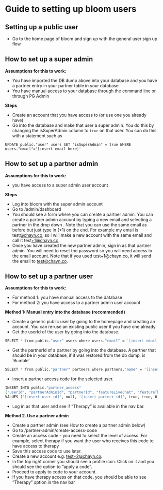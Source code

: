 # Guide to setting up bloom users

## Setting up a public user

- Go to the home page of bloom and sign up with the general user sign up flow

## How to set up a super admin

**Assumptions for this to work:**

- You have imported the DB dump above into your database and you have a partner entry in your partner table in your database
- You have manual access to your database through the command line or through PG Admin

**Steps**

- Create an account that you have access to (or use one you already have)
- Go into the database and make that user a super admin. You do this by changing the isSuperAdmin column to `true` on that user. You can do this with a statement such as

```
UPDATE public."user" users SET "isSuperAdmin" = true WHERE users."email"='[insert email here]'
```

## How to set up a partner admin

**Assumptions for this to work:**

- you have access to a super admin user account

**Steps**

- Log into bloom with the super admin account
- Go to /admin/dashboard
- You should see a form where you can create a partner admin. You can create a partner admin account by typing a new email and selecting a partner in the drop down . Note that you can use the same email as before but just type in (+1) on the end. For example my email is test[@chayn.co](mailto:ellie@chayn.co), so I will make a new account with the same email and call it test[+1@chayn.co](mailto:ellie+1@chayn.co).
- Once you have created the new partner admin, sign in as that partner admin. You will need to reset the password so you will need access to the email account. Note that if you used test+1@chayn.co, it will send the email to test@chayn.co.

## How to set up a partner user

**Assumptions for this to work:**

- For method 1: you have manual access to the database
- For method 2: you have access to a partner admin user account

**Method 1: Manual entry into the database (recommended)**

- Create a generic public user by going to the homepage and creating an account. You can re-use an existing public user if you have one already.
- Get the userId of the user by going into the database.

```bash
SELECT * from public."user" users where users."email" = '[insert email]'
```

- Get the partnerId of a partner by going into the database. A partner that should be in your database, if it was restored from the db dump, is ‘Bumble’

```bash
SELECT * from public."partner" partners where partners."name" = '[insert name - case sensitive]'
```

- Insert a partner access code for the selected user.

```bash
INSERT INTO public."partner_access"
("userId", "partnerAdminId", "partnerId", "featureLiveChat", "featureTherapy", "therapySessionsRemaining", "therapySessionsRedeemed", "active", "accessCode")
VALUES ('[insert user id]', null, '[insert partner id]', true, true, 6, 0, true, '[any six char code e.g. ABC123]')
```

- Log in as that user and see if “Therapy” is available in the nav bar.

**Method 2. Use a partner admin**

- Create a partner admin (see How to create a partner admin below)
- Go to /partner-admin/create-access-code
- Create an access code - you need to select the level of access. For example, select therapy if you want the user who receives this code to have access to therapy
- Save this access code to use later.
- Create a new account e.g. test+2@chayn.co.
- In the top right corner you should see a profile icon. Click on it and you should see the option to “apply a code”.
- Proceed to apply to code to your account.
- If you have therapy access on that code, you should be able to see “Therapy” option in the nav bar
